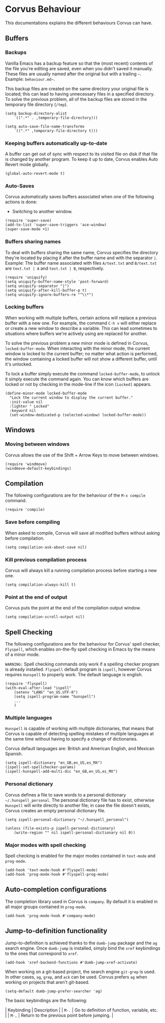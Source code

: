 # Corvus Behaviour

This documentations explains the different behaviours Corvus can have.

## Buffers

### Backups

Vanilla Emacs has a backup feature so that the (most recent) contents of the
file you're editing are saved, even when you didn't saved it manually. These
files are usually named after the original but with a trailing `~`. Example:
`behaviour.md~`.

This backup files are created on the same directory your original file is
located; this can lead to having unnecessary files in a specified directory. To
solve the previous problem, all of the backup files are stored in the temporary
file directory (`/tmp`).

```elisp
(setq backup-directory-alist
    `((".*" . ,temporary-file-directory)))

(setq auto-save-file-name-transforms
    `((".*" ,temporary-file-directory t)))
```

### Keeping buffers automatically up-to-date

A buffer can get out of sync with respect to its visited file on disk if that
file is changed by another program. To keep it up to date, Corvus enables Auto
Revert mode globally.

```elisp
(global-auto-revert-mode t)
```

### Auto-Saves

Corvus automatically saves buffers associated when one of the following actions
is done:

* Switching to another window.

```elisp
(require 'super-save)
(add-to-list 'super-save-triggers 'ace-window)
(super-save-mode +1)
```

### Buffers sharing names

To deal with buffers sharing the same name, Corvus specifies the directory
they're located by placing it after the buffer name and with the separator `|`.
Example: The buffer name associated with files `A/text.txt` and `B/text.txt` are
`text.txt | A` and `text.txt | B`, respectively.

```elisp
(require 'uniquify)
(setq uniquify-buffer-name-style 'post-forward)
(setq uniquify-separator "|")
(setq uniquify-after-kill-buffer-p t)
(setq uniquify-ignore-buffers-re "^\\*")
```

### Locking buffers

When working with multiple buffers, certain actions will replace a previous
buffer with a new one. For example, the command `C-h v` will either replace or
create a new window to describe a variable. This can lead sometimes to
situations where buffers we're actively using are replaced for another.

To solve the previous problem a new minor mode is defined in Corvus,
`locked-buffer-mode`. When interacting with the minor mode, the current window
is locked to the current buffer; no matter what action is performed, the window
containing a locked buffer will not show a different buffer, until it's
unlocked.

To lock a buffer simply execute the command `locked-buffer-mode`, to unlock it
simply execute the command again. You can know which buffers are locked or not by
checking in the mode-line if the icon `[Locked]` appears.

```elisp
(define-minor-mode locked-buffer-mode
  "Lock the current window to display the current buffer."
  :init-value nil
  :lighter " Locked"
  :keyword nil
  (set-window-dedicated-p (selected-window) locked-buffer-mode))
```

## Windows

### Moving between windows

Corvus allows the use of the Shift + Arrow Keys to move between windows.

```elisp
(require 'windmove)
(windmove-default-keybindings)
```

## Compilation

The following configurations are for the behaviour of the `M-x compile` command.

```elisp
(require 'compile)
```

### Save before compiling

When asked to compile, Corvus will save all modified buffers without asking
before compilation.

```
(setq compilation-ask-about-save nil)
```

### Kill previous compilation process

Corvus will always kill a running compilation process before starting a new one.

```elisp
(setq compilation-always-kill t)
```

### Point at the end of output

Corvus puts the point at the end of the compilation output window.

```elisp
(setq compilation-scroll-output nil)
```

## Spell Checking

The following configurations are for the behaviour for Corvus' spell checker,
`Flyspell`, which enables on-the-fly spell checking in Emacs by the means of a
minor mode.

`WARNING:` Spell checking commands only work if a spelling checker program is
already installed. `Flyspell` default program is `ispell`, however Corvus
requires `Hunspell` to properly work. The default language is english.

```elisp
(require 'flyspell)
(with-eval-after-load "ispell"
    (setenv "LANG" "en_US.UTF-8")
    (setq ispell-program-name "hunspell")
    ...
    )
```

### Multiple languages

`Hunspell` is capable of working with multiple dictionaries, that means that
Corvus is capable of detecting spelling mistakes of multiple languages at the
same time without having to specify a change of dictionaries.

Corvus default languages are: British and American English, and Mexican Spanish.

```elisp
(setq ispell-dictionary "en_GB,en_US,es_MX")
(ispell-set-spellchecker-params)
(ispell-hunspell-add-multi-dic "en_GB,en_US,es_MX")
```

### Personal dictionary

Corvus defines a file to save words to a personal dictionary
`~/.hunspell_personal`. The personal dictionary file has to exist, otherwise
`Hunspell` will write directly to another file; in case the file doesn't exists,
Corvus creates an empty personal dictionary file.

```elisp
(setq ispell-personal-dictionary "~/.hunspell_personal")

(unless (file-exists-p ispell-personal-dictionary)
    (write-region "" nil ispell-personal-dictionary nil 0))
```

### Major modes with spell checking

Spell checking is enabled for the major modes contained in `text-mode` and
`prog-mode`.

```elisp
(add-hook 'text-mode-hook #'flyspell-mode)
(add-hook 'prog-mode-hook #'flyspell-prog-mode)
```

## Auto-completion configurations

The completion library used in Corvus is `company`. By default it is enabled in
all major groups contained in `prog-mode`.

```elisp
(add-hook 'prog-mode-hook #'company-mode)
```

## Jump-to-definition functionality

Jump-to-definition is achieved thanks to the `dumb-jump` package and the `ag`
search engine. Once `dumb-jump` is installed, simply bind the `xref` 
keybindings to the ones that correspond to `xref`.

```elisp
(add-hook 'xref-backend-functions #'dumb-jump-xref-activate)
```

When working on a git-based project, the search engine `git-grep` is used. In
other cases, `ag`, `grep`, and `ack` can be used. Corvus prefers `ag` when
working on projects that aren't git-based.

```elisp
(setq-default dumb-jump-prefer-searcher 'ag)
```

The basic keybindings are the following:

| Keybinding | Description                                  |
| `M-.`      | Go to definition of function, variable, etc. |
| `M-,`      | Return to the previous point before jumping. |
